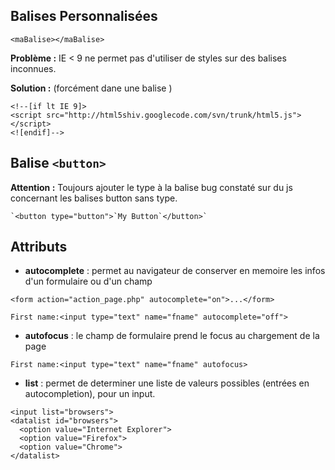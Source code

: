 
Balises Personnalisées
--------------------
```
<maBalise></maBalise>
```

**Problème :** IE < 9 ne permet pas d'utiliser de styles sur des balises inconnues.

**Solution :** (forcément dane une balise <head>)

    <!--[if lt IE 9]>
    <script src="http://html5shiv.googlecode.com/svn/trunk/html5.js"></script>
    <![endif]-->

Balise `<button>`
---------------
**Attention :** Toujours ajouter le type à la balise bug constaté sur du js concernant les balises button sans type.
    
    `<button type="button">`My Button`</button>`
    
Attributs
---------
* **autocomplete** : permet au navigateur de conserver en memoire les infos d'un formulaire ou d'un champ
```
<form action="action_page.php" autocomplete="on">...</form>
```
```
First name:<input type="text" name="fname" autocomplete="off">
```
* **autofocus** : le champ de formulaire prend le focus au chargement de la page
```
First name:<input type="text" name="fname" autofocus>
```
* **list** : permet de determiner une liste de valeurs possibles (entrées en autocompletion), pour un input.
```
<input list="browsers">
<datalist id="browsers">
  <option value="Internet Explorer">
  <option value="Firefox">
  <option value="Chrome">
</datalist>
```
